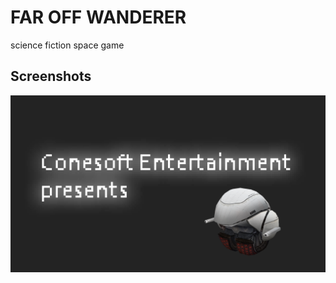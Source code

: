 # FAR OFF WANDERER
science fiction space game

## Screenshots
![Loading Screen](https://github.com/far-off-wanderer/concept-art/blob/master/screenshots/2017-03-13-17-39.png?raw=true)

